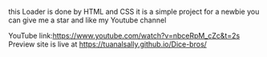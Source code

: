   this Loader is done by HTML and CSS it is a simple project for a newbie you can give me a star and like my Youtube channel

YouTube link:https://www.youtube.com/watch?v=nbceRpM_cZc&t=2s 
Preview site is live at https://tuanalsally.github.io/Dice-bros/
